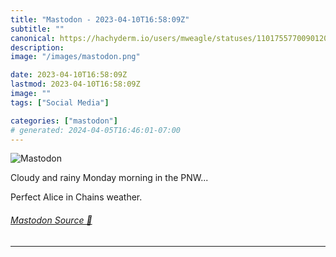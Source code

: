 ```yaml
---
title: "Mastodon - 2023-04-10T16:58:09Z"
subtitle: ""
canonical: https://hachyderm.io/users/mweagle/statuses/110175577009012053
description:
image: "/images/mastodon.png"

date: 2023-04-10T16:58:09Z
lastmod: 2023-04-10T16:58:09Z
image: ""
tags: ["Social Media"]

categories: ["mastodon"]
# generated: 2024-04-05T16:46:01-07:00
---
```

![Mastodon](/images/mastodon.png)

<p>Cloudy and rainy Monday morning in the PNW...</p><p>Perfect Alice in Chains weather.</p>


###### [Mastodon Source 🐘](https://hachyderm.io/@mweagle/110175577009012053)

___
